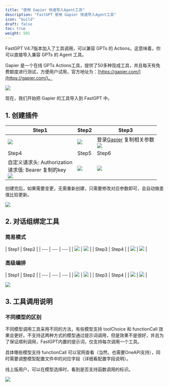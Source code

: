 ```yaml
---
title: "使用 Gapier 快速导入Agent工具"
description: "FastGPT 使用 Gapier 快速导入Agent工具"
icon: "build"
draft: false
toc: true
weight: 501
---
```


FastGPT V4.7版本加入了工具调用，可以兼容 GPTs 的 Actions。这意味着，你可以直接导入兼容 GPTs 的 Agent 工具。

Gapier 是一个在线 GPTs Actions工具，提供了50多种现成工具，并且每天有免费额度进行测试，方便用户试用，官方地址为：[https://gapier.com/](https://gapier.com/)。

![](/imgs/gapierToolResult1.webp)

现在，我们开始把 Gapier 的工具导入到 FastGPT 中。

## 1. 创建插件

| Step1 | Step2 | Step3 |
| --- | --- | --- |
| ![](/imgs/gapierTool1.png) | ![](/imgs/gapierTool2.png) | 登录[Gapier](https://gapier.com/) 复制相关参数 <br> ![](/imgs/gapierTool3.png) |
| Step4 | Step5 | Step6 |
| 自定义请求头: Authorization<br>请求值: Bearer 复制的key <br> ![](/imgs/gapierTool4.png) | ![](/imgs/gapierTool5.png) | ![](/imgs/gapierTool6.png) |

创建完后，如果需要变更，无需重新创建，只需要修改对应参数即可，会自动做差值比较更新。

![](/imgs/gapierTool7.png)

## 2. 对话组绑定工具

### 简易模式

| Step1 | Step2 |
| --- | --- | --- |
| ![](/imgs/gapierTool8.png) | ![](/imgs/gapierTool9.webp) |
| Step3 | Step4 |
| ![](/imgs/gapierTool10.webp) | ![](/imgs/gapierTool11.png) |

### 高级编排

| Step1 | Step2 |
| --- | --- | --- |
| ![](/imgs/gapierTool12.webp) | ![](/imgs/gapierTool13.webp) |
| Step3 | Step4 |
| ![](/imgs/gapierTool14.webp) | ![](/imgs/gapierTool15.webp) |

![](/imgs/gapierTool16.webp)

## 3. 工具调用说明

### 不同模型的区别

不同模型调用工具采用不同的方法，有些模型支持 toolChoice 和 functionCall 效果会更好。不支持这两种方式的模型通过提示词调用，但是效果不是很好，并且为了保证顺利调用，FastGPT内置的提示词，仅支持每次调用一个工具。

具体哪些模型支持 functionCall 可以官网查看（当然，也需要OneAPI支持），同时需要调整模型配置文件中的对应字段（详细看配置字段说明）。

线上版用户，可以在模型选择时，看到是否支持函数调用的标识。

![](/imgs/gapierTool17.webp)
